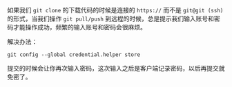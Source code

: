 如果我们 `git clone` 的下载代码的时候是连接的 `https://` 而不是 `git@git (ssh)` 的形式，当我们操作 `git pull/push` 到远程的时候，总是提示我们输入账号和密码才能操作成功，频繁的输入账号和密码会很麻烦。

解决办法：
```
git config --global credential.helper store
```
提交的时候会让你再次输入密码，这次输入之后是客户端记录密码，以后再提交就免密了。